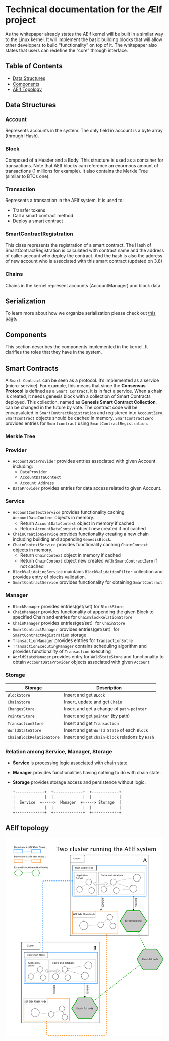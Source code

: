 # Technical documentation for the Ælf project

As the whitepaper already states the AElf kernel will be built in a similar way to the Linux kernel. It will implement the basic building blocks that will allow other developers to build “functionality” on top of it. The whitepaper also states that users can redefine the “core” through interface.

## Table of Contents

* [Data Structures](#1data-structures)
* [Components](#2components)
* [AElf Topology](#3aelf-topology)

## Data Structures

### **Account**

Represents accounts in the system. The only field in account is a byte array (through IHash).

### **Block**

Composed of a Header and a Body. This structure is used as a container for transactions. Note that AElf blocks can reference an enormous amount of transactions (1 millions for example). It also contains the Merkle Tree (similar to BTCs one).

### **Transaction**

Represents a transaction in the AElf system. It is used to:
* Transfer tokens 
* Call a smart contract method
* Deploy a smart contract

### **SmartContractRegistration**

This class represents the registration of a smart contract.
The Hash of SmartContractRegistration is calculated with contract name and the address of caller account who deploy the contract. And the hash is also the address of new account who is  associated with this smart contract (updated on 3.8)

### **Chains** 

Chains in the kernel represent accounts (AccountManager) and block data.

## **Serialization**

To learn more about how we organize serialization please check out [this page](serialization.md).

## Components

This section describes the components implemented in the kernel. It clarifies the roles that they have in the system.

## **Smart Contracts**

  A `Smart Contract` can be seen as a protocol. It’s implemented as a service (micro-service). 
  For example, this means that since the **Consensus Protocol** is defined as a `Smart Contract`, it is in fact a service. 
  When a chain is created, it needs genesis block with a collection of Smart Contracts deployed. This collection, named as
  **Genesis Smart Contract Collection**, can be changed in the future by vote. The contract code will be encapsulated in 
  `SmartContractRegistration` and registered into `AccountZero`. `Smartcontract` objects should be cached in memory. 
  `SmartContractZero` provides entries for `Smartcontract` using `SmartContractRegistration`.

### **Merkle Tree** 

### **Provider**
- `AccountDataProvider` provides entries associated with given Account including:
    - `DataProvider` 
    - `AccountDataContext`
    - `Account Address` 
- `DataProvider` provides entries for data access related to given Account.

### **Service**
- `AccountContextService` provides functionality caching `AccountDataContext` objects in memory. 
    - Return `AccountDataContext` object in memory if cached
    - Return `AccountDataContext` object new created if not cached
- `ChainCreationService` provides functionality creating a new chain including building and appending `GenesisBlock`.
- `ChainContextService` provides functionality caching `ChainContext` objects in memory. 
    - Return `ChainContext` object in memory if cached
    - Return `ChainContext` object new created with `SmartContractZero` if not cached
- `BlockValidatingService` maintains `BlockValidationFilter` collection and provides entry of blocks validation.
- `SmartContractService` provides functionality for obtaining `SmartContract`

### **Manager**
- `BlockManager` provides entries(get/set) for `BlockStore`
- `ChainManager` provides functionality of appending the given Block to specified Chain and entries for `ChainBlockRelationStrore`
- `ChainManager` provides entries(get/set）for `ChainStore`
- `SmartContractManager` provides entries(get/set）for `SmartContractRegistration` storage
- `TransactionManager` provides entries for `TransactionSotre`
- `TransactionExecutingManager` contains scheduling algorithm and provides functionality of `Transaction` executing
- `WorldStateManager` provides entry for `WoldStateStore` and functionality to obtain `AccountDataProvider` objects associated with given `Account`

### **Storage**
| Storage | Description |
| --- | --- |
| `BlockStore` | Insert and get `BLock` |
| `ChainStore` | Insert, update and get `Chain` |
| `ChangesStore` | Insert and get a change of `path-pointer` |
| `PointerStore` | Insert and get `pointer` (by path) |
| `TransactionStore` | Insert and get `Transaction` |
| `WorldStateStore` | Insert and get `World State` of each `Block` |
| `ChainBlockRelationStore` | Insert and get `chain-block` relations by `Hash` |

 

### **Relation among Service, Manager, Storage**
- **Service** is processing logic associated with chain state.
- **Manager** provides functionalities having nothing to do with chain state.
- **Storage** provides storage access and persistence without logic.


  ```
  +-------------+  +-------------+  +------------+     
  |             |  |             |  |            |     
  |  Service  +----->  Manager  +-----> Storage  |
  |             |  |             |  |            |
  +-------------+  +-------------+  +------------+
  ```



## AElf topology 

<p align="center">
  <img src="figures/aelf-cluster-diagram.png" width="500">
</p>

